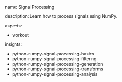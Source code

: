 name: Signal Processing

description: Learn how to process signals using NumPy.

aspects:
  - workout

insights:
  - python-numpy-signal-processing-basics
  - python-numpy-signal-processing-filtering
  - python-numpy-signal-processing-generation
  - python-numpy-signal-processing-transforms
  - python-numpy-signal-processing-analysis

